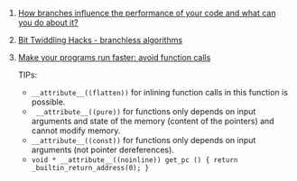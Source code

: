 1. [How branches influence the performance of your code and what can you do about it?](https://johnysswlab.com/how-branches-influence-the-performance-of-your-code-and-what-can-you-do-about-it/)
 2. [Bit Twiddling Hacks - branchless algorithms](https://graphics.stanford.edu/~seander/bithacks.html)
 3. [Make your programs run faster: avoid function calls](https://johnysswlab.com/make-your-programs-run-faster-avoid-function-calls/)
    
    TIPs:
     - `__attribute__((flatten))` for inlining function calls in this function is possible.
     - ` __attribute__((pure))` for functions only depends on input arguments and state of the memory (content of the pointers) and cannot
       modify memory.
     - `__attribute__((const))` for functions only depends on input arguments (not pointer dereferences).
     - `void * __attribute__((noinline)) get_pc () { return _builtin_return_address(0); }`
